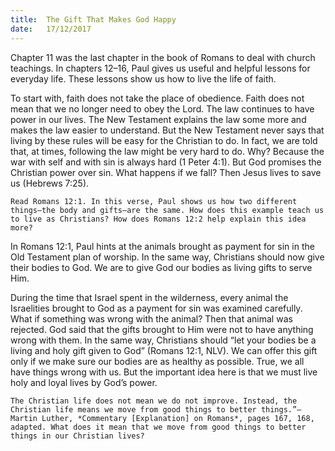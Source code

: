 ```yaml
---
title:  The Gift That Makes God Happy
date:   17/12/2017
---
```


Chapter 11 was the last chapter in the book of Romans to deal with church teachings. In chapters 12–16, Paul gives us useful and helpful lessons for everyday life. These lessons show us how to live the life of faith.

To start with, faith does not take the place of obedience. Faith does not mean that we no longer need to obey the Lord. The law continues to have power in our lives. The New Testament explains the law some more and makes the law easier to understand. But the New Testament never says that living by these rules will be easy for the Christian to do. In fact, we are told that, at times, following the law might be very hard to do. Why? Because the war with self and with sin is always hard (1 Peter 4:1). But God promises the Christian power over sin. What happens if we fall? Then Jesus lives to save us (Hebrews 7:25).

`Read Romans 12:1. In this verse, Paul shows us how two different things—the body and gifts—are the same. How does this example teach us to live as Christians? How does Romans 12:2 help explain this idea more?`

In Romans 12:1, Paul hints at the animals brought as payment for sin in the Old Testament plan of worship. In the same way, Christians should now give their bodies to God. We are to give God our bodies as living gifts to serve Him.

During the time that Israel spent in the wilderness, every animal the Israelities brought to God as a payment for sin was examined carefully. What if something was wrong with the animal? Then that animal was rejected. God said that the gifts brought to Him were not to have anything wrong with them. In the same way, Christians should “let your bodies be a living and holy gift given to God” (Romans 12:1, NLV). We can offer this gift only if we make sure our bodies are as healthy as possible. True, we all have things wrong with us. But the important idea here is that we must live holy and loyal lives by God’s power.

`The Christian life does not mean we do not improve. Instead, the Christian life means we move from good things to better things.”—Martin Luther, *Commentary [Explanation] on Romans*, pages 167, 168, adapted. What does it mean that we move from good things to better things in our Christian lives?`
